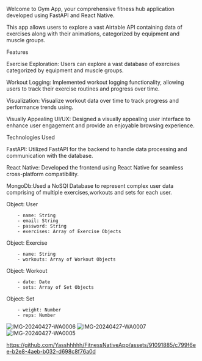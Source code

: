 Welcome to Gym App, your comprehensive fitness hub application developed using FastAPI and React Native. 

This app allows users to explore a vast Airtable API containing data of exercises along with their animations, categorized by equipment and muscle groups.

Features

Exercise Exploration: Users can explore a vast database of exercises categorized by equipment and muscle groups.

Workout Logging: Implemented workout logging functionality, allowing users to track their exercise routines and progress over time.

Visualization: Visualize workout data over time to track progress and performance trends using.

Visually Appealing UI/UX: Designed a visually appealing user interface to enhance user engagement and provide an enjoyable browsing experience.

Technologies Used

FastAPI: Utilized FastAPI for the backend to handle data processing and communication with the database.

React Native: Developed the frontend using React Native for seamless cross-platform compatibility.

MongoDb:Used a NoSQl Database to represent complex user data comprising of multiple exercises,workouts and sets for each user.

Object: User

        - name: String
        - email: String
        - password: String
        - exercises: Array of Exercise Objects

Object: Exercise

        - name: String
        - workouts: Array of Workout Objects

Object: Workout

        - date: Date
        - sets: Array of Set Objects

Object: Set

        - weight: Number
        - reps: Number





![IMG-20240427-WA0006](https://github.com/Yasshhhhh/FitnessNativeApp/assets/91091885/a03ded51-f2b7-46aa-91e1-05742cf1f311)
![IMG-20240427-WA0007](https://github.com/Yasshhhhh/FitnessNativeApp/assets/91091885/636966d2-f5bc-42b0-80ae-bb7d153e40fd)
![IMG-20240427-WA0005](https://github.com/Yasshhhhh/FitnessNativeApp/assets/91091885/48e940d6-b4f1-4e70-b787-c519ef75a817)



https://github.com/Yasshhhhh/FitnessNativeApp/assets/91091885/c799f6ee-b2e8-4aeb-b032-d698c8f76a0d



